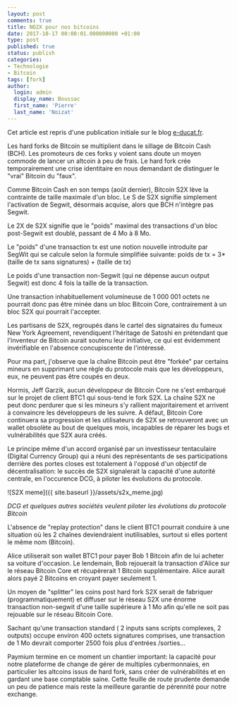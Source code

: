 ```yaml
---
layout: post
comments: true
title: NO2X pour nos bitcoins
date: 2017-10-17 00:00:01.000000000 +01:00
type: post
published: true
status: publish
categories:
- Technologie
- Bitcoin
tags: [fork]
author:
  login: admin
  display_name: Boussac
  first_name: 'Pierre'
  last_name: 'Noizat'
---
```

Cet article est repris d'une publication initiale sur le blog [e-ducat.fr](https://e-ducat.fr).

Les hard forks de Bitcoin se multiplient dans le sillage de Bitcoin Cash (BCH). 
Les promoteurs de ces forks y voient sans doute un moyen commode de lancer un altcoin à peu de frais.
Le hard fork crée temporairement une crise identitaire en nous demandant de distinguer le "vrai" Bitcoin du "faux".

Comme Bitcoin Cash en son temps (août dernier), Bitcoin S2X lève la contrainte de taille maximale d'un bloc.
Le S de S2X signifie simplement l'activation de Segwit, désormais acquise, alors que BCH n'intègre pas Segwit.

Le 2X de S2X signifie que le "poids" maximal des transactions d'un bloc post-Segwit est doublé, passant de 4 Mo à 8 Mo.

Le "poids" d'une transaction tx est une notion nouvelle introduite par SegWit qui se calcule selon la formule simplifiée suivante: poids de tx = 3* (taille de tx sans signatures) + (taille de tx)

Le poids d'une transaction non-Segwit (qui ne dépense aucun output Segwit) est donc 4 fois la taille de la transaction.

Une transaction inhabituellement volumineuse de 1 000 001 octets ne pourrait donc pas être minée dans un bloc Bitcoin Core, contrairement à un bloc S2X qui pourrait l'accepter.

Les partisans de S2X, regroupés dans le cartel des signataires du fumeux New York Agreement, revendiquent l'héritage de Satoshi en prétendant que l'inventeur de Bitcoin aurait soutenu leur initiative, ce qui est évidemment invérifiable en l'absence concupiscente de l'intéressé.

Pour ma part, j'observe que la chaîne Bitcoin peut être "forkée" par certains mineurs en supprimant une règle du protocole mais que les développeurs, eux, ne peuvent pas être coupés en deux.

Hormis, Jeff Garzik, aucun développeur de Bitcoin Core ne s'est embarqué sur le projet de client BTC1 qui sous-tend le fork S2X.
La chaîne S2X ne peut donc perdurer que si les mineurs s'y rallient majoritairement et arrivent à convaincre les développeurs de les suivre.
A défaut, Bitcoin Core continuera sa progression et les utilisateurs de S2X se retrouveront avec un wallet obsolète au bout de quelques mois, incapables de réparer les bugs et vulnérabilités que S2X aura créés.

Le principe même d'un accord organisé par un investisseur tentaculaire (Digital Currency Group) qui a réuni des représentants de ses participations derrière des portes closes est totalement à l'opposé d'un objectif de décentralisation: le succès de S2X signalerait la capacité d'une autorité centrale, en l'occurence DCG, à piloter les évolutions du protocole.

![S2X meme]({{ site.baseurl }}/assets/s2x_meme.jpg)

_DCG et quelques autres sociétés veulent piloter les évolutions du protocole Bitcoin_

L'absence de "replay protection" dans le client BTC1 pourrait conduire à une situation où les 2 chaînes deviendraient inutilisables, surtout si elles portent le même nom (Bitcoin). 

Alice utiliserait son wallet BTC1 pour payer Bob 1 Bitcoin afin de lui acheter sa voiture d'occasion. Le lendemain, Bob rejouerait la transaction d'Alice sur le réseau Bitcoin Core et récupèrerait 1 Bitcoin supplémentaire. Alice aurait alors payé 2 Bitcoins en croyant payer seulement 1.

Un moyen de "splitter" les coins post hard fork S2X serait de fabriquer (programmatiquement) et diffuser sur le réseau S2X une énorme transaction non-segwit d'une taille supérieure à 1 Mo afin qu'elle ne soit pas rejouable sur le réseau Bitcoin Core. 

Sachant qu'une transaction standard ( 2 inputs sans scripts complexes, 2 outputs) occupe environ 400 octets signatures comprises, une transaction de 1 Mo devrait comporter 2500 fois plus d'entrées /sorties...

Paymium termine en ce moment un chantier important: la capacité pour notre plateforme de change de gérer de multiples cybermonnaies, en particulier les altcoins issus de hard fork, sans créer de vulnérabilités et en gardant une base comptable saine. Cette feuille de route prudente demande un peu de patience mais reste la meilleure garantie de pérennité pour notre exchange.